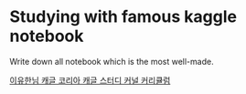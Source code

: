 # Studying with famous kaggle notebook

Write down all notebook which is the most well-made.

[이유한님 캐글 코리아 캐글 스터디 커널 커리큘럼](https://kaggle-kr.tistory.com/32)
